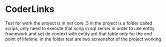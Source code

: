 # CoderLinks
Test for work
the project is in net core .5
in the project is a folder called scrips, only need to execute that scrip in sql server in order to use entity framework and set de context with entity ant that table only 
for the end point of lifetime.
in the folder test are two screenshot of the project working
